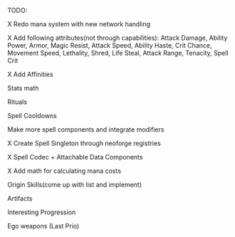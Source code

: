 TODO:

X Redo mana system with new network handling

X Add following attributes(not through capabilities): Attack Damage, Ability Power, Armor, Magic Resist, Attack Speed, Ability Haste, Crit Chance, Movement Speed, Lethality, Shred, Life Steal, Attack Range, Tenacity, Spell Crit

X Add Affinities

Stats math

Rituals

Spell Cooldowns

Make more spell components and integrate modifiers

X Create Spell Singleton through neoforge registries

X Spell Codec + Attachable Data Components

X Add math for calculating mana costs

Origin Skills(come up with list and implement)

Artifacts

Interesting Progression

Ego weapons (Last Prio)